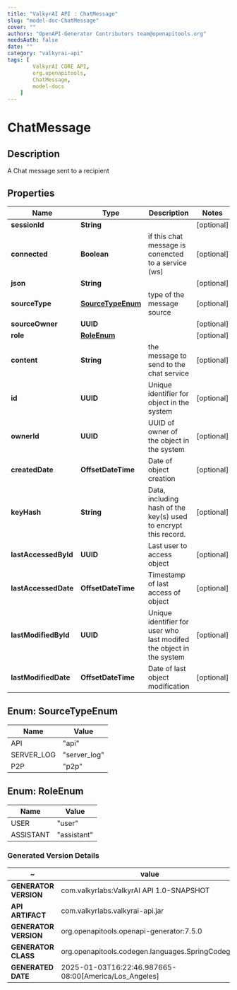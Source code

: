 ```yaml
---
title: "ValkyrAI API : ChatMessage"
slug: "model-doc-ChatMessage"
cover: ""
authors: "OpenAPI-Generator Contributors team@openapitools.org"
needsAuth: false
date: ""
category: "valkyrai-api"
tags: [
        ValkyrAI CORE API,
        org.openapitools,
        ChatMessage,
        model-docs
    ]
---
```


# ChatMessage


## Description
A Chat message sent to a recipient

## Properties

| Name | Type | Description | Notes |
|------------ | ------------- | ------------- | -------------|
|**sessionId** | **String** |  |  [optional] |
|**connected** | **Boolean** | if this chat message is conencted to a service (ws) |  [optional] |
|**json** | **String** |  |  [optional] |
|**sourceType** | [**SourceTypeEnum**](#SourceTypeEnum) | type of the message source |  [optional] |
|**sourceOwner** | **UUID** |  |  [optional] |
|**role** | [**RoleEnum**](#RoleEnum) |  |  [optional] |
|**content** | **String** | the message to send to the chat service |  [optional] |
|**id** | **UUID** | Unique identifier for object in the system |  [optional] |
|**ownerId** | **UUID** | UUID of owner of the object in the system |  [optional] |
|**createdDate** | **OffsetDateTime** | Date of object creation |  [optional] |
|**keyHash** | **String** | Data, including hash of the key(s) used to encrypt this record. |  [optional] |
|**lastAccessedById** | **UUID** | Last user to access object |  [optional] |
|**lastAccessedDate** | **OffsetDateTime** | Timestamp of last access of object |  [optional] |
|**lastModifiedById** | **UUID** | Unique identifier for user who last modifed the object in the system |  [optional] |
|**lastModifiedDate** | **OffsetDateTime** | Date of last object modification |  [optional] |



## Enum: SourceTypeEnum

| Name | Value |
|---- | -----|
| API | &quot;api&quot; |
| SERVER_LOG | &quot;server_log&quot; |
| P2P | &quot;p2p&quot; |



## Enum: RoleEnum

| Name | Value |
|---- | -----|
| USER | &quot;user&quot; |
| ASSISTANT | &quot;assistant&quot; |


### Generated Version Details

~ | value
------------- | -------------
**GENERATOR VERSION** | com.valkyrlabs:ValkyrAI API 1.0-SNAPSHOT
**API ARTIFACT** | com.valkyrlabs.valkyrai-api.jar
**GENERATOR VERSION** | org.openapitools.openapi-generator:7.5.0
**GENERATOR CLASS** | org.openapitools.codegen.languages.SpringCodegen
**GENERATED DATE** | 2025-01-03T16:22:46.987665-08:00[America/Los_Angeles]
